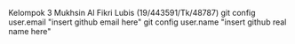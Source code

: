 Kelompok 3
Mukhsin Al Fikri Lubis (19/443591/Tk/48787)
git config user.email "insert github email here"
git config user.name "insert github real name here"